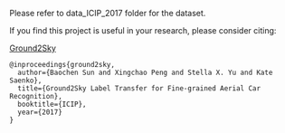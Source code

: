 Please refer to  data_ICIP_2017 folder for the dataset.


If you find this project is useful in your research, please consider citing:

[Ground2Sky](http://www1.icsi.berkeley.edu/~stellayu/publication/doc/2017aerialCarICIP.pdf)
```
@inproceedings{ground2sky,
  author={Baochen Sun and Xingchao Peng and Stella X. Yu and Kate Saenko},
  title={Ground2Sky Label Transfer for Fine-grained Aerial Car Recognition},
  booktitle={ICIP},
  year={2017}
}
```
